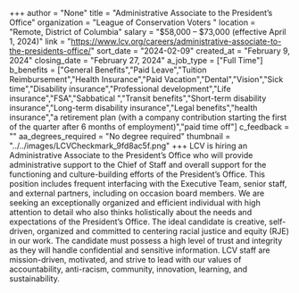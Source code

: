 +++
author = "None"
title = "Administrative Associate to the President’s Office"
organization = "League of Conservation Voters "
location = "Remote, District of Columbia"
salary = "$58,000 – $73,000 (effective April 1, 2024)"
link = "https://www.lcv.org/careers/administrative-associate-to-the-presidents-office/"
sort_date = "2024-02-09"
created_at = "February 9, 2024"
closing_date = "February 27, 2024"
a_job_type = ["Full Time"]
b_benefits = ["General Benefits","Paid Leave","Tuition Reimbursement","Health Insurance","Paid Vacation","Dental","Vision","Sick time","Disability insurance","Professional development","Life insurance","FSA","Sabbatical ","Transit benefits","Short-term disability insurance","Long-term disability insurance","Legal benefits","health insurance","a retirement plan (with a company contribution starting the first of the quarter after 6 months of employment)","paid time off"]
c_feedback = ""
aa_degrees_required = "No degree required"
thumbnail = "../../images/LCVCheckmark_9fd8ac5f.png"
+++
LCV is hiring an Administrative Associate to the President’s Office who will provide administrative support to the Chief of Staff and overall support for the functioning and culture-building efforts of the President’s Office. This position includes frequent interfacing with the Executive Team, senior staff, and external partners, including on occasion board members. We are seeking an exceptionally organized and efficient individual with high attention to detail who also thinks holistically about the needs and expectations of the President’s Office. The ideal candidate is creative, self-driven, organized and committed to centering racial justice and equity (RJE) in our work. The candidate must possess a high level of trust and integrity as they will handle confidential and sensitive information. LCV staff are mission-driven, motivated, and strive to lead with our values of accountability, anti-racism, community, innovation, learning, and sustainability. 